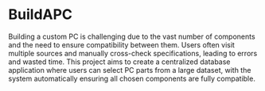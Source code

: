 # BuildAPC
Building a custom PC is challenging due to the vast number of components and the need to ensure compatibility between them. Users often visit multiple sources and manually cross-check specifications, leading to errors and wasted time. This project aims to create a centralized database application where users can select PC parts from a large dataset, with the system automatically ensuring all chosen components are fully compatible.

